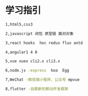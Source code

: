 # 学习指引

```bash
1,html5,css3 
```

```bash
2,javascript 闭包 原型链 面对对象
```

```bash
3,react hooks  hoc redux flux antd 
```

```bash
4,angular1 4 8 
```

```bash
5,vue xuex cli2.x cli3.x
```

```bash
6,node.js -express  koa  Egg
```

```bash
7,WeChat -微信端小程序、公众号 mpvue 
```

```bash
8,flutter -谷歌新的移动开发框架
```


